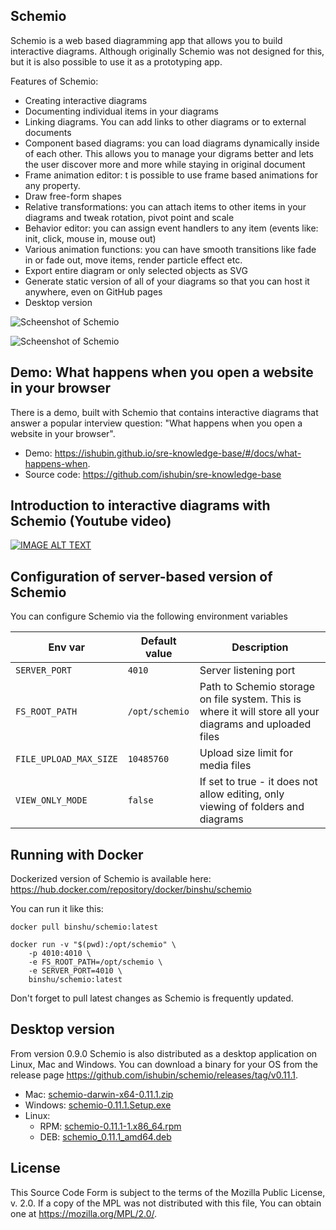 Schemio
--------------------

Schemio is a web based diagramming app that allows you to build interactive diagrams. Although originally Schemio was not designed for this, but it is also possible to use it as a prototyping app.

Features of Schemio:

- Creating interactive diagrams
- Documenting individual items in your diagrams
- Linking diagrams. You can add links to other diagrams or to external documents
- Component based diagrams: you can load diagrams dynamically inside of each other. This allows you to manage your digrams better and lets the user discover more and more while staying in original document
- Frame animation editor: t is possible to use frame based animations for any property.
- Draw free-form shapes
- Relative transformations: you can attach items to other items in your diagrams and tweak rotation, pivot point and scale
- Behavior editor: you can assign event handlers to any item (events like: init, click, mouse in, mouse out)
- Various animation functions: you can have smooth transitions like fade in or fade out, move items, render particle effect etc.
- Export entire diagram or only selected objects as SVG
- Generate static version of all of your diagrams so that you can host it anywhere, even on GitHub pages
- Desktop version


![Scheenshot of Schemio](https://github.com/ishubin/schemio/blob/master/docs/schemio-screenshot.png?raw=true)

![Scheenshot of Schemio](https://github.com/ishubin/schemio/blob/master/docs/schemio-screenshot-2.png?raw=true)


Demo: What happens when you open a website in your browser
----------------------------------------------------------

There is a demo, built with Schemio that contains interactive diagrams that answer a popular interview question: "What happens when you open a website in your browser".

* Demo: https://ishubin.github.io/sre-knowledge-base/#/docs/what-happens-when.
* Source code: https://github.com/ishubin/sre-knowledge-base


Introduction to interactive diagrams with Schemio (Youtube video)
-------------------------------------------------

[![IMAGE ALT TEXT](http://img.youtube.com/vi/NM2RS1JhRkk/0.jpg)](http://www.youtube.com/watch?v=NM2RS1JhRkk "Introduction to interactive diagrams with Schemio")

Configuration of server-based version of Schemio
--------------------------------------------------

You can configure Schemio via the following environment variables

| Env var                | Default value  | Description |
| ---------------------- | -------------- | ----------- |
| `SERVER_PORT`          | `4010`         | Server listening port |
| `FS_ROOT_PATH`         | `/opt/schemio` | Path to Schemio storage on file system. This is where it will store all your diagrams and uploaded files |
| `FILE_UPLOAD_MAX_SIZE` | `10485760`     | Upload size limit for media files |
| `VIEW_ONLY_MODE`       | `false`        | If set to true - it does not allow editing, only viewing of folders and diagrams |


Running with Docker
--------------------

Dockerized version of Schemio is available here: https://hub.docker.com/repository/docker/binshu/schemio

You can run it like this:

```
docker pull binshu/schemio:latest

docker run -v "$(pwd):/opt/schemio" \
    -p 4010:4010 \
    -e FS_ROOT_PATH=/opt/schemio \
    -e SERVER_PORT=4010 \
    binshu/schemio:latest
```

Don't forget to pull latest changes as Schemio is frequently updated.


Desktop version
------------------

From version 0.9.0 Schemio is also distributed as a desktop application on Linux, Mac and Windows. You can download a binary for your OS from the release page https://github.com/ishubin/schemio/releases/tag/v0.11.1.

* Mac: [schemio-darwin-x64-0.11.1.zip](https://github.com/ishubin/schemio/releases/download/v0.11.1/schemio-darwin-x64-0.11.1.zip)
* Windows: [schemio-0.11.1.Setup.exe](https://github.com/ishubin/schemio/releases/download/v0.11.1/schemio-0.11.1.Setup.exe)
* Linux:
    * RPM: [schemio-0.11.1-1.x86_64.rpm](https://github.com/ishubin/schemio/releases/download/v0.11.1/schemio-0.11.1-1.x86_64.rpm)
    * DEB: [schemio_0.11.1_amd64.deb](https://github.com/ishubin/schemio/releases/download/v0.11.1/schemio_0.11.1_amd64.deb)



License
---------

This Source Code Form is subject to the terms of the Mozilla Public License, v. 2.0. If a copy of the MPL was not distributed with this file, You can obtain one at https://mozilla.org/MPL/2.0/.

